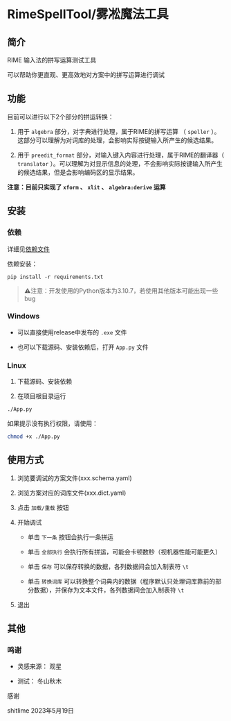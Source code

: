 # RimeSpellTool/雾凇魔法工具


## 简介

RIME 输入法的拼写运算测试工具

可以帮助你更直观、更高效地对方案中的拼写运算进行调试


## 功能

目前可以进行以下2个部分的拼运转换：

1. 用于 `algebra` 部分，对字典进行处理，属于RIME的拼写运算 （ `speller` ）。这部分可以理解为对词库的处理，会影响实际按键输入所产生的候选结果。

2. 用于 `preedit_format` 部分，对输入键入内容进行处理，属于RIME的翻译器（ `translator` ）。可以理解为对显示信息的处理，不会影响实际按键输入所产生的候选结果，但是会影响编码区的显示结果。

**注意：目前只实现了 `xform` 、 `xlit` 、 `algebra:derive` 运算**


## 安装

### 依赖

详细见[依赖文件](requirements.txt)

依赖安装：
```shell
pip install -r requirements.txt
```

> ⚠️注意：开发使用的Python版本为3.10.7，若使用其他版本可能出现一些bug


### Windows

+ 可以直接使用release中发布的 `.exe` 文件

+ 也可以下载源码、安装依赖后，打开 `App.py` 文件


### Linux

1. 下载源码、安装依赖

2. 在项目根目录运行
```sh
./App.py
```

如果提示没有执行权限，请使用：
```sh
chmod +x ./App.py
```


## 使用方式

1. 浏览要调试的方案文件(xxx.schema.yaml)

2. 浏览方案对应的词库文件(xxx.dict.yaml)

3. 点击 `加载/重载` 按钮

4. 开始调试

    + 单击 `下一条` 按钮会执行一条拼运

    + 单击 `全部执行` 会执行所有拼运，可能会卡顿数秒（视机器性能可能更久）

    + 单击 `保存` 可以保存转换的数据，各列数据间会加入制表符 `\t`

    + 单击 `转换词库` 可以转换整个词典内的数据（程序默认只处理词库靠前的部分数据），并保存为文本文件，各列数据间会加入制表符 `\t`

5. 退出


## 其他

### 鸣谢

+ 灵感来源： 观星

+ 测试： 冬山秋木

感谢


shitlime  2023年5月19日